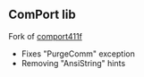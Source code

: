 ## ComPort lib

Fork of [comport411f](http://sourceforge.net/projects/comport/files/comport/4.11/)

- Fixes "PurgeComm" exception
- Removing "AnsiString" hints
